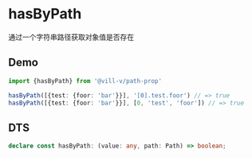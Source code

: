 # hasByPath

通过一个字符串路径获取对象值是否存在

## Demo

```ts twoslash
import {hasByPath} from '@vill-v/path-prop'

hasByPath([{test: {foor: 'bar'}}], '[0].test.foor') // => true
hasByPath([{test: {foor: 'bar'}}], [0, 'test', 'foor']) // => true
```

## DTS

```ts
declare const hasByPath: (value: any, path: Path) => boolean;
```
